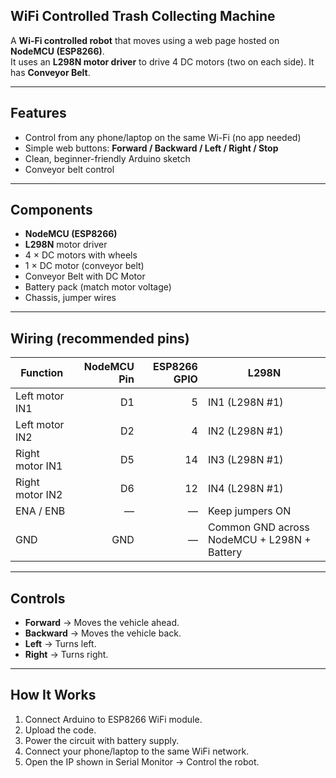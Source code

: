 ## **WiFi Controlled Trash Collecting Machine**

A **Wi-Fi controlled robot** that moves using a web page hosted on **NodeMCU (ESP8266)**.  
It uses an **L298N motor driver** to drive 4 DC motors (two on each side).
It has **Conveyor Belt**.

---

## Features
- Control from any phone/laptop on the same Wi-Fi (no app needed)
- Simple web buttons: **Forward / Backward / Left / Right / Stop**
- Clean, beginner-friendly Arduino sketch
- Conveyor belt control
  
---

## Components
- **NodeMCU (ESP8266)**
- **L298N** motor driver
- 4 × DC motors with wheels
- 1 × DC motor (conveyor belt)
- Conveyor Belt with DC Motor
- Battery pack (match motor voltage)
- Chassis, jumper wires

---

## Wiring (recommended pins)
| Function | NodeMCU Pin | ESP8266 GPIO | L298N |
|---|---:|---:|---|
| Left motor IN1 | D1 | 5  | IN1 (L298N #1) |
| Left motor IN2 | D2 | 4  | IN2 (L298N #1) |
| Right motor IN1 | D5 | 14 | IN3 (L298N #1) |
| Right motor IN2 | D6 | 12 | IN4 (L298N #1) |
| ENA / ENB | — | — | Keep jumpers ON |
| GND | GND | — | Common GND across NodeMCU + L298N + Battery |

---

## Controls
- **Forward** → Moves the vehicle ahead.
- **Backward** → Moves the vehicle back.
- **Left** → Turns left.
- **Right** → Turns right.

---

## How It Works
1. Connect Arduino to ESP8266 WiFi module.
2. Upload the code.
3. Power the circuit with battery supply.
4. Connect your phone/laptop to the same WiFi network.
5. Open the IP shown in Serial Monitor → Control the robot.
